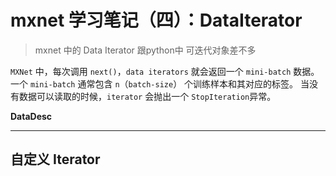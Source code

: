 # mxnet 学习笔记（四）：DataIterator

> mxnet 中的 Data Iterator 跟python中 可迭代对象差不多



`MXNet` 中，每次调用 `next()`，`data iterators` 就会返回一个 `mini-batch` 数据。一个 `mini-batch` 通常包含 `n`（`batch-size`） 个训练样本和其对应的标签。 当没有数据可以读取的时候，`iterator` 会抛出一个 `StopIteration`异常。



**DataDesc**

----



## 自定义 Iterator

